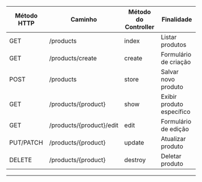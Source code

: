 
| Método HTTP | Caminho               | Método do Controller | Finalidade               |
|-------------|-----------------------|-----------------------|--------------------------|
| GET         | /products             | index                | Listar produtos          |
| GET         | /products/create      | create               | Formulário de criação    |
| POST        | /products             | store                | Salvar novo produto      |
| GET         | /products/{product}   | show                 | Exibir produto específico|
| GET         | /products/{product}/edit | edit              | Formulário de edição     |
| PUT/PATCH   | /products/{product}   | update               | Atualizar produto        |
| DELETE      | /products/{product}   | destroy              | Deletar produto          |

---
